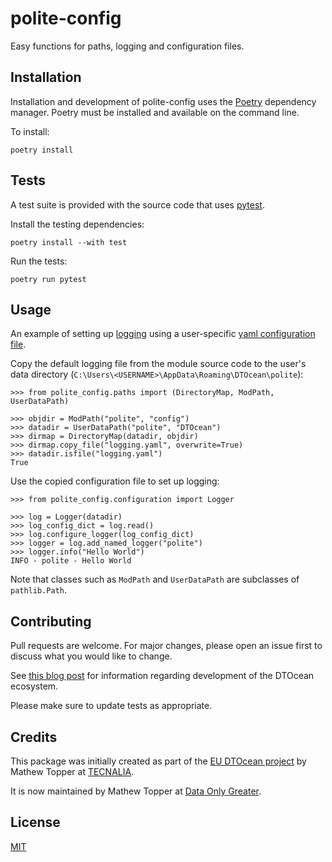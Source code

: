 # polite-config

Easy functions for paths, logging and configuration files.

## Installation

Installation and development of polite-config uses the [Poetry](https://python-poetry.org/)
dependency manager. Poetry must be installed and available on the command line.

To install:

```console
poetry install
```

## Tests

A test suite is provided with the source code that uses [pytest](https://docs.pytest.org).

Install the testing dependencies:

```console
poetry install --with test
```

Run the tests:

```console
poetry run pytest
```

## Usage

An example of setting up [logging](https://docs.python.org/3/library/logging.html)
using a user-specific [yaml configuration file](https://docs.python.org/3/howto/logging.html#configuring-logging).

Copy the default logging file from the module source code to the user's data
directory (`C:\Users\<USERNAME>\AppData\Roaming\DTOcean\polite`):

```pycon
>>> from polite_config.paths import (DirectoryMap, ModPath, UserDataPath)

>>> objdir = ModPath("polite", "config")
>>> datadir = UserDataPath("polite", "DTOcean")
>>> dirmap = DirectoryMap(datadir, objdir)
>>> dirmap.copy_file("logging.yaml", overwrite=True)
>>> datadir.isfile("logging.yaml")
True
```

Use the copied configuration file to set up logging:

```pycon
>>> from polite_config.configuration import Logger

>>> log = Logger(datadir)
>>> log_config_dict = log.read()
>>> log.configure_logger(log_config_dict)
>>> logger = log.add_named_logger("polite")
>>> logger.info("Hello World")
INFO - polite - Hello World
```

Note that classes such as `ModPath` and `UserDataPath` are subclasses of
`pathlib.Path`.

## Contributing

Pull requests are welcome. For major changes, please open an issue first to
discuss what you would like to change.

See [this blog post](https://www.dataonlygreater.com/blog/post/dtocean-development-change-management/)
for information regarding development of the DTOcean ecosystem.

Please make sure to update tests as appropriate.

## Credits

This package was initially created as part of the [EU DTOcean project](https://cordis.europa.eu/project/id/608597)
by Mathew Topper at [TECNALIA](https://www.tecnalia.com).

It is now maintained by Mathew Topper at [Data Only Greater](https://www.dataonlygreater.com/).

## License

[MIT](https://choosealicense.com/licenses/mit/)
